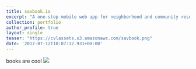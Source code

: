 ```yaml
---
title: savbook.io
excerpt: "A one-stop mobile web app for neighborhood and community resources<br/><img src='/_uploads/500x300.png'>"
collection: portfolio
author_profile: true
layout: single
teaser: "https://cvlassets.s3.amazonaws.com/savbook.png"
date: '2017-07-12T10:07:12.931+00:00'
---
```


books are cool
![](https://cvlassets.s3.amazonaws.com/savbook.png)
